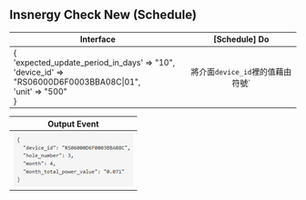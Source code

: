 **Insnergy Check New (Schedule)**
-----


|Interface|[Schedule] Do|
|---|:-----------------:|
|{<br>'expected_update_period_in_days' => "10",<br>'device_id' => "RS06000D6F0003BBA08C\|01",<br>'unit' => "500"<br>}| 將介面`device_id`裡的值藉由符號`|`拆開為兩個值,將此兩個值透過API<br>查詢本月的總用電量,並將總用電量乘上介面`unit`裡的值,最後將`插座編號``插座位置``月份``本月總電量``本月總費用`包成Event往下送|

|Output Event|
|:-----------------:|
|![the origin of the name](https://github.com/A20229/autorun_user_manual/blob/master/images/insnergy_check_new.png)|

